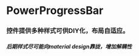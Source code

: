 # PowerProgressBar


<h3>
  控件提供多种样式可供DIY化，布局自适应。
</h3>

<h5>
  后期样式尽可能向material design靠拢，增加解耦性
</h5>
